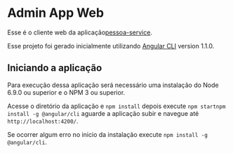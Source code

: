 # Admin App Web

Esse é o cliente web da aplicação[pessoa-service](https://github.com/diegosilva13/projeto-admin-pessoa/tree/master/pessoa-service).

Esse projeto foi gerado inicialmente utilizando [Angular CLI](https://github.com/angular/angular-cli) version 1.1.0.

## Iniciando a aplicação

Para execução dessa aplicação será necessário uma instalação do Node 6.9.0 ou superior e o NPM 3 ou superior.

Acesse o diretório da aplicação e `npm install` depois execute `npm startnpm install -g @angular/cli` aguarde a aplicação subir e navegue até `http://localhost:4200/`. 

Se ocorrer algum erro no inicio da instalação execute `npm install -g @angular/cli`.
